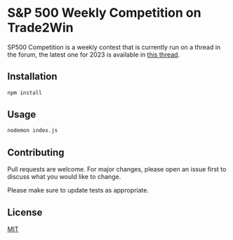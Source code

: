 # S&P 500 Weekly Competition on Trade2Win

SP500 Competition is a weekly contest that is currently run on a thread in the forum, the latest one for 2023 is available in [this thread](https://www.trade2win.com/threads/s-p500-weekly-forecasting-competition-for-2023.241639/).

## Installation

```bash
npm install
```

## Usage

```bash
nodemon index.js
```

## Contributing

Pull requests are welcome. For major changes, please open an issue first
to discuss what you would like to change.

Please make sure to update tests as appropriate.

## License

[MIT](https://choosealicense.com/licenses/mit/)

